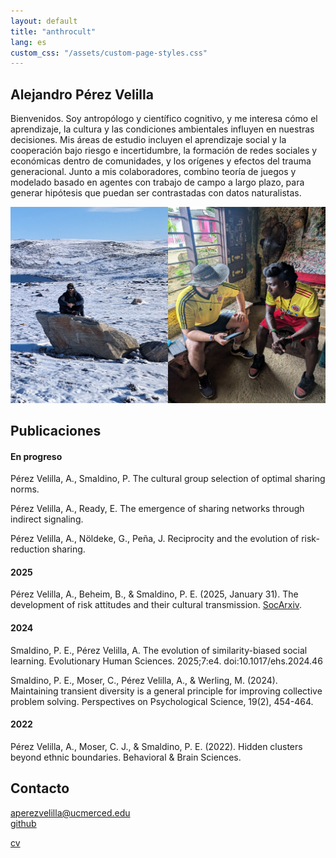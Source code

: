 ```yaml
---
layout: default
title: "anthrocult"
lang: es
custom_css: "/assets/custom-page-styles.css"
---
```


## Alejandro Pérez Velilla

Bienvenidos. Soy antropólogo y científico cognitivo, y me interesa cómo el aprendizaje, la cultura y las condiciones ambientales influyen en nuestras decisiones. Mis áreas de estudio incluyen el aprendizaje social y la cooperación bajo riesgo e incertidumbre, la formación de redes sociales y económicas dentro de comunidades, y los orígenes y efectos del trauma generacional. Junto a mis colaboradores, combino teoría de juegos y modelado basado en agentes con trabajo de campo a largo plazo, para generar hipótesis que puedan ser contrastadas con datos naturalistas.

![photo](/img/field_photo.png)

## Publicaciones

#### En progreso

Pérez Velilla, A., Smaldino, P. The cultural group selection of optimal sharing norms.

Pérez Velilla, A., Ready, E. The emergence of sharing networks through indirect signaling.

Pérez Velilla, A., Nöldeke, G., Peña, J. Reciprocity and the evolution of risk-reduction sharing.

#### 2025

Pérez Velilla, A., Beheim, B., & Smaldino, P. E. (2025, January 31). The development of risk attitudes and their cultural transmission. [SocArxiv](https://doi.org/10.31235/osf.io/9yjes_v2).

#### 2024

Smaldino, P. E., Pérez Velilla, A. The evolution of similarity-biased social learning. Evolutionary Human Sciences. 2025;7:e4. doi:10.1017/ehs.2024.46 

Smaldino, P. E., Moser, C., Pérez Velilla, A., & Werling, M. (2024). Maintaining transient diversity is a general principle for improving collective problem solving. Perspectives on Psychological Science, 19(2), 454-464.

#### 2022
Pérez Velilla, A., Moser, C. J., & Smaldino, P. E. (2022). Hidden clusters beyond ethnic boundaries. Behavioral & Brain Sciences.

## Contacto

aperezvelilla@ucmerced.edu  
[github](https://github.com/datadreamscorp)

[cv](/docs/CV.pdf)
